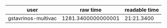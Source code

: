 | user | raw time | readable time |
| - | - | - |
| gstavrinos-multivac | 1281.3400000000001 | 21:21.3400 |

